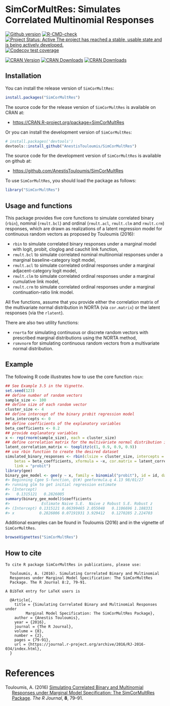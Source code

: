 
<!-- README.md is generated from README.Rmd. Please edit that file -->

# SimCorMultRes: Simulates Correlated Multinomial Responses

[![Github
version](https://img.shields.io/badge/GitHub%20-1.8.1-orange.svg)](%22commits/master%22)
[![R-CMD-check](https://github.com/AnestisTouloumis/SimCorMultRes/workflows/R-CMD-check/badge.svg)](https://github.com/AnestisTouloumis/SimCorMultRes/actions)
[![Project Status: Active The project has reached a stable, usable state
and is being actively
developed.](http://www.repostatus.org/badges/latest/active.svg)](http://www.repostatus.org/#active)
[![Codecov test
coverage](https://codecov.io/gh/AnestisTouloumis/SimCorMultRes/branch/master/graph/badge.svg)](https://codecov.io/gh/AnestisTouloumis/SimCorMultRes?branch=master)

[![CRAN
Version](https://www.r-pkg.org/badges/version/SimCorMultRes?color=blue)](https://cran.r-project.org/package=SimCorMultRes)
[![CRAN
Downloads](https://cranlogs.r-pkg.org/badges/grand-total/SimCorMultRes?color=blue)](https://cranlogs.r-pkg.org/badges/grand-total/SimCorMultRes)
[![CRAN
Downloads](https://cranlogs.r-pkg.org/badges/SimCorMultRes)](https://cran.r-project.org/package=SimCorMultRes)

## Installation

You can install the release version of `SimCorMultRes`:

``` r
install.packages("SimCorMultRes")
```

The source code for the release version of `SimCorMultRes` is available
on CRAN at:

-   <https://CRAN.R-project.org/package=SimCorMultRes>

Or you can install the development version of `SimCorMultRes`:

``` r
# install.packages('devtools')
devtools::install_github("AnestisTouloumis/SimCorMultRes")
```

The source code for the development version of `SimCorMultRes` is
available on github at:

-   <https://github.com/AnestisTouloumis/SimCorMultRes>

To use `SimCorMultRes`, you should load the package as follows:

``` r
library("SimCorMultRes")
```

## Usage and functions

This package provides five core functions to simulate correlated binary
(`rbin`), nominal (`rmult.bcl`) and ordinal (`rmult.acl`, `rmult.clm`
and `rmult.crm`) responses, which are drawn as realizations of a latent
regression model for continuous random vectors as proposed by Touloumis
(2016):

-   `rbin` to simulate correlated binary responses under a marginal
    model with logit, probit, cloglog and cauchit link function,
-   `rmult.bcl` to simulate correlated nominal multinomial responses
    under a marginal baseline-category logit model,
-   `rmult.acl` to simulate correlated ordinal responses under a
    marginal adjacent-category logit model,
-   `rmult.clm` to simulate correlated ordinal responses under a
    marginal cumulative link model,
-   `rmult.crm` to simulate correlated ordinal responses under a
    marginal continuation-ratio link model.

All five functions, assume that you provide either the correlation
matrix of the multivariate normal distribution in NORTA (via
`cor.matrix`) or the latent responses (via the `rlatent`).

There are also two utility functions:

-   `rnorta` for simulating continuous or discrete random vectors with
    prescribed marginal distributions using the NORTA method,
-   `rsmvnorm` for simulating continuous random vectors from a
    multivariate normal distribution.

## Example

The following R code illustrates how to use the core function `rbin`:

``` r
## See Example 3.5 in the Vignette.
set.seed(123)
## define number of random vectors
sample_size <- 100
## define size of each random vector
cluster_size <- 4
## define intercept of the binary probit regression model
beta_intercepts <- 0
## define coefficients of the explanatory variables
beta_coefficients <- 0.2
## provide explanatory variables
x <- rep(rnorm(sample_size), each = cluster_size)
## define correlation matrix for the multivariate normal distribution in NORTA
latent_correlation_matrix <- toeplitz(c(1, 0.9, 0.9, 0.9))
## use rbin function to create the desired dataset
simulated_binary_responses <- rbin(clsize = cluster_size, intercepts = beta_intercepts,
    betas = beta_coefficients, xformula = ~x, cor.matrix = latent_correlation_matrix,
    link = "probit")
library(gee)
binary_gee_model <- gee(y ~ x, family = binomial("probit"), id = id, data = simulated_binary_responses$simdata)
#> Beginning Cgee S-function, @(#) geeformula.q 4.13 98/01/27
#> running glm to get initial regression estimate
#> (Intercept)           x 
#>   0.1315121   0.2826005
summary(binary_gee_model)$coefficients
#>              Estimate Naive S.E.  Naive z Robust S.E. Robust z
#> (Intercept) 0.1315121 0.06399465 2.055048   0.1106696 1.188331
#> x           0.2826006 0.07191931 3.929412   0.1270285 2.224703
```

Additional examples can be found in Touloumis (2016) and in the vignette
of `SimCorMultRes`.

``` r
browseVignettes("SimCorMultRes")
```

## How to cite


    To cite R package SimCorMultRes in publications, please use:

      Touloumis, A. (2016). Simulating Correlated Binary and Multinomial
      Responses under Marginal Model Specification: The SimCorMultRes
      Package. The R Journal 8:2, 79-91.

    A BibTeX entry for LaTeX users is

      @Article{,
        title = {Simulating Correlated Binary and Multinomial Responses under 
             Marginal Model Specification: The SimCorMultRes Package},
        author = {Anestis Touloumis},
        year = {2016},
        journal = {The R Journal},
        volume = {8},
        number = {2},
        pages = {79-91},
        url = {https://journal.r-project.org/archive/2016/RJ-2016-034/index.html},
      }

# References

<div id="refs" class="references csl-bib-body hanging-indent">

<div id="ref-Touloumis2016" class="csl-entry">

Touloumis, A. (2016) [Simulating Correlated Binary and Multinomial
Responses under Marginal Model Specification: The SimCorMultRes
Package](https://journal.r-project.org/archive/2016/RJ-2016-034/index.html).
*The R Journal*, **8**, 79–91.

</div>

</div>
